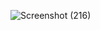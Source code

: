 ![Screenshot (216)](https://github.com/Akhilesh0802/Revenue-Growth-Tracker-for-Amazon-Sales/assets/121452180/0c2d7b59-02b8-4306-b79d-8204c4ec39fb)
